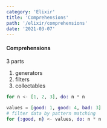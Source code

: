 ```yaml
---
category: 'Elixir'
title: 'Comprehensions'
path: '/elixir/comprehensions'
date: '2021-03-07'
---
```


#### Comprehensions

3 parts

1. generators
1. filters
1. collectables

```elixir
for n <- [1, 2, 3], do: n * n

values = [good: 1, good: 4, bad: 3]
# filter data by pattern matching
for {:good, n} <- values, do: n * n
```
